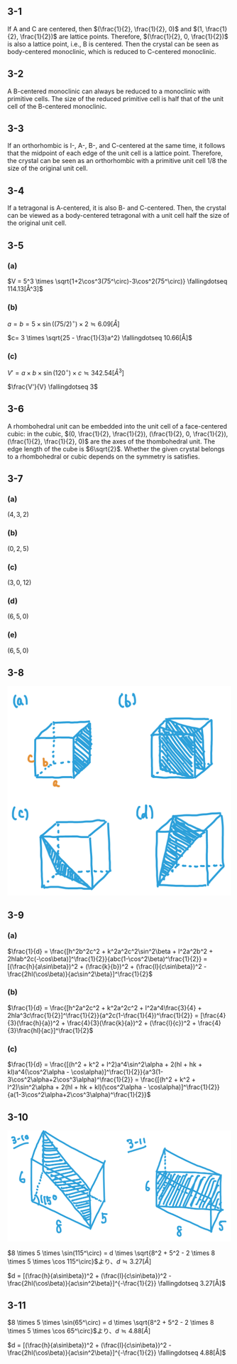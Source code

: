 ## 3-1
If A and C are centered, then $(\frac{1}{2}, \frac{1}{2}, 0)$ and $(1, \frac{1}{2}, \frac{1}{2})$ are lattice points. 
Therefore, $(\frac{1}{2}, 0, \frac{1}{2})$ is also a lattice point, i.e., B is centered.
Then the crystal can be seen as body-centered monoclinic, which is reduced to C-centered monoclinic.

## 3-2
A B-centered monoclinic can always be reduced to a monoclinic with primitive cells.
The size of the reduced primitive cell is half that of the unit cell of the B-centered monoclinic.

## 3-3
If an orthorhombic is I-, A-, B-, and C-centered at the same time, it follows that the midpoint of each edge of the unit cell is a lattice point.
Therefore, the crystal can be seen as an orthorhombic with a primitive unit cell 1/8 the size of the original unit cell.

## 3-4
If a tetragonal is A-centered, it is also B- and C-centered.
Then, the crystal can be viewed as a body-centered tetragonal with a unit cell half the size of the original unit cell.

## 3-5
### (a)
$V = 5^3 \times \sqrt{1+2\cos^3(75^\circ)-3\cos^2(75^\circ)} \fallingdotseq 114.13[Å^3]$

### (b)
$a = b = 5 \times \sin((75/2)^\circ) \times 2 \fallingdotseq 6.09[Å]$

$c= 3 \times \sqrt{25 - \frac{1}{3}a^2} \fallingdotseq 10.66[Å]$

### (c)
$V' = a \times b \times \sin(120^\circ) \times c \fallingdotseq 342.54[Å^3]$

$\frac{V'}{V} \fallingdotseq 3$

## 3-6
A rhombohedral unit can be embedded into the unit cell of a face-centered cubic:
in the cubic, $(0, \frac{1}{2}, \frac{1}{2}), (\frac{1}{2}, 0, \frac{1}{2}), (\frac{1}{2}, \frac{1}{2}, 0)$ are the axes of the thombohedral unit.
The edge length of the cube is $6\sqrt{2}$.
Whether the given crystal belongs to a rhombohedral or cubic depends on the symmetry is satisfies.

## 3-7
### (a)
$(4, 3, 2)$

### (b)
$(0, 2, 5)$

### (c)
$(3, 0, 12)$

### (d)
$(6, 5, 0)$

### (e)
$(6, 5, 0)$

## 3-8
![Ex 3-8](figures/3-8.png)

## 3-9
### (a)
$\frac{1}{d} = \frac{[h^2b^2c^2 + k^2a^2c^2\sin^2\beta + l^2a^2b^2 + 2hlab^2c(-\cos\beta)]^\frac{1}{2}}{abc(1-\cos^2\beta)^\frac{1}{2}} = [(\frac{h}{a\sin\beta})^2 + (\frac{k}{b})^2 + (\frac{l}{c\sin\beta})^2 - \frac{2hl(\cos\beta)}{ac\sin^2\beta}]^\frac{1}{2}$

### (b)
$\frac{1}{d} = \frac{[h^2a^2c^2 + k^2a^2c^2 + l^2a^4\frac{3}{4} + 2hla^3c\frac{1}{2}]^\frac{1}{2}}{a^2c(1-\frac{1}{4})^\frac{1}{2}} = [\frac{4}{3}(\frac{h}{a})^2 + \frac{4}{3}(\frac{k}{a})^2 + (\frac{l}{c})^2 + \frac{4}{3}\frac{hl}{ac}]^\frac{1}{2}$

### (c)
$\frac{1}{d} = \frac{[(h^2 + k^2 + l^2)a^4\sin^2\alpha + 2(hl + hk + kl)a^4(\cos^2\alpha - \cos\alpha)]^\frac{1}{2}}{a^3(1-3\cos^2\alpha+2\cos^3\alpha)^\frac{1}{2}} = \frac{[(h^2 + k^2 + l^2)\sin^2\alpha + 2(hl + hk + kl)(\cos^2\alpha - \cos\alpha)]^\frac{1}{2}}{a(1-3\cos^2\alpha+2\cos^3\alpha)^\frac{1}{2}}$

## 3-10
![Ex 3-10, 3-11](figures/3-10-11.png)

$8 \times 5 \times \sin(115^\circ) = d \times \sqrt{8^2 + 5^2 - 2 \times 8 \times 5 \times \cos 115^\circ}$より、$d \fallingdotseq 3.27[Å]$

$d = [(\frac{h}{a\sin\beta})^2 + (\frac{l}{c\sin\beta})^2 - \frac{2hl(\cos\beta)}{ac\sin^2\beta}]^{-\frac{1}{2}} \fallingdotseq 3.27[Å]$

## 3-11
$8 \times 5 \times \sin(65^\circ) = d \times \sqrt{8^2 + 5^2 - 2 \times 8 \times 5 \times \cos 65^\circ}$より、$d \fallingdotseq 4.88[Å]$

$d = [(\frac{h}{a\sin\beta})^2 + (\frac{l}{c\sin\beta})^2 - \frac{2hl(\cos\beta)}{ac\sin^2\beta}]^{-\frac{1}{2}} \fallingdotseq 4.88[Å]$